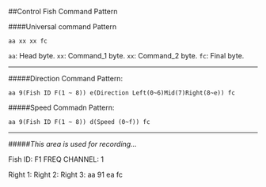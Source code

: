 ##Control Fish Command Pattern

####Universal command Pattern
```
aa xx xx fc
```
`aa`: Head byte.
`xx`: Command_1 byte.
`xx`: Command_2 byte.
`fc`: Final byte.

-----------
#####Direction Command Pattern:
```
aa 9(Fish ID F(1 ~ 8)) e(Direction Left(0~6)Mid(7)Right(8~e)) fc
```
#####Speed Commadn Pattern:
```
aa 9(Fish ID F(1 ~ 8)) d(Speed (0~f)) fc
```


----------
#####*This area is used for recording...*


Fish ID: F1
FREQ CHANNEL: 1

Right 1: 
Right 2:
Right 3: aa 91 ea fc